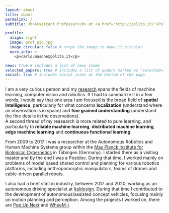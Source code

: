 ```yaml
---
layout: about
title: about
permalink: /
subtitle: <b>Assistant Professor</b> at <a href='http://polito.it/'>Politecnico di Torino</a>, Department of Control and Computer Engineering (DAUIN). Member of the Visual and Multimodal Applied Learning Lab (<a href='http://vandal.polito.it/.'>VANDAL</a>). <b><a href='https://ellis.eu/members'>ELLIS member</a></b>.

profile:
  align: right
  image: prof_pic.jpg
  image_circular: false # crops the image to make it circular
  more_info: >
    <p>carlo.masone@polito.it</p>

news: true # includes a list of news items
selected_papers: true # includes a list of papers marked as "selected={true}"
social: true # includes social icons at the bottom of the page
---
```


I am a very curious person and my [research](/research/) spans the fields of machine learning, computer vision and robotics. If I had to summarize it in a few words, I would say that one area I am focused is the broad field of **spatial intelligence**, particularly for what concerns **localization** (understand where an observation is in space) and **fine grained understanding** (understand the fine details in the observations).  
A second thread of my reasearch is more related to pure learning, and particularly to **reliable machine learning**, **distributed machine learning**, **edge machine learning** and **continuous functional learning**.

From 2009 to 2017 I was a researcher at the Autonomous Robotics and Human Machine Systems group within the [Max Planck Institute for Biological Cybernetics](https://www.kyb.tuebingen.mpg.de/en) in Tübingen (Germany). I started there as a visiting master and by the end I was a Postdoc.
During that time, I worked mainly on problems of model based shared control and planning for various robotics platforms, including anthropomorphic manipulators, teams of drones and cable-driven parallel robots.

I also had a brief stint in industry, between 2017 and 2020, working as an autonomous driving specialist at [Italdesign](https://www.italdesign.it/). During that time I contributed to the development of autonomous/assisted concept vehicles, focusing mainly on motion planning and perception. Among the projects I worked on, there are [Pop.Up Next](https://www.italdesign.it/project/pop-up-next/) and [WheeM-i](https://www.italdesign.it/project/wheem-i/).
